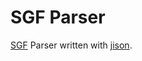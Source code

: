 # SGF Parser

[SGF](http://www.red-bean.com/sgf/) Parser written with [jison](http://zaach.github.io/jison/).
